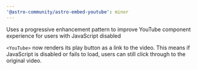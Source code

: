 ```yaml
---
'@astro-community/astro-embed-youtube': minor
---
```


Uses a progressive enhancement pattern to improve YouTube component experience for users with JavaScript disabled

`<YouTube>` now renders its play button as a link to the video. This means if JavaScript is disabled or fails to load, users can still click through to the original video.
